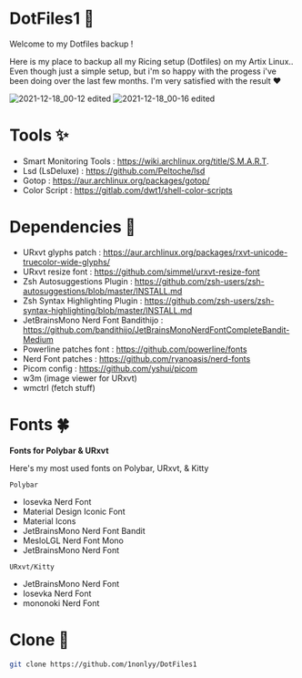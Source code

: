 # DotFiles1 🌻 

Welcome to my Dotfiles backup !


Here is my place to backup all my Ricing setup (Dotfiles) on my Artix Linux.. Even though just a simple setup, but i'm so happy with the progess i've been doing over the last few months. I'm very satisfied with the result ❤️

![2021-12-18_00-12 edited](https://user-images.githubusercontent.com/88080186/146664656-f69f8068-ceb7-4e00-8558-3b83ada9bc43.png)
![2021-12-18_00-16 edited](https://user-images.githubusercontent.com/88080186/146664659-cf2729d7-7a9d-45aa-b3e3-1382f1e15f73.png)

# Tools ✨

* Smart Monitoring Tools : https://wiki.archlinux.org/title/S.M.A.R.T.
* Lsd (LsDeluxe) : https://github.com/Peltoche/lsd
* Gotop : https://aur.archlinux.org/packages/gotop/
* Color Script : https://gitlab.com/dwt1/shell-color-scripts

# Dependencies 💌 

* URxvt glyphs patch : https://aur.archlinux.org/packages/rxvt-unicode-truecolor-wide-glyphs/
* URxvt resize font : https://github.com/simmel/urxvt-resize-font
* Zsh Autosuggestions Plugin : https://github.com/zsh-users/zsh-autosuggestions/blob/master/INSTALL.md
* Zsh Syntax Highlighting Plugin : https://github.com/zsh-users/zsh-syntax-highlighting/blob/master/INSTALL.md
* JetBrainsMono Nerd Font Bandithijo : https://github.com/bandithijo/JetBrainsMonoNerdFontCompleteBandit-Medium 
* Powerline patches font : https://github.com/powerline/fonts
* Nerd Font patches : https://github.com/ryanoasis/nerd-fonts
* Picom config : https://github.com/yshui/picom
* w3m (image viewer for URxvt)
* wmctrl (fetch stuff)

# Fonts 🍀
<b>Fonts for Polybar & URxvt</b> 


Here's my most used fonts on Polybar, URxvt, & Kitty

`Polybar`
 * Iosevka Nerd Font
 * Material Design Iconic Font
 * Material Icons
 * JetBrainsMono Nerd Font Bandit 
 * MesloLGL Nerd Font Mono 
 * JetBrainsMono Nerd Font
 
 `URxvt/Kitty`
 * JetBrainsMono Nerd Font
 * Iosevka Nerd Font
 * mononoki Nerd Font

# Clone 🌼
``` sh
git clone https://github.com/1nonlyy/DotFiles1

```















 
